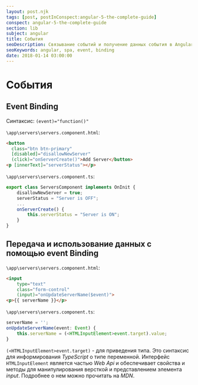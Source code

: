 ```yaml
---
layout: post.njk
tags: [post, postInConspect:angular-5-the-complete-guide]
conspect: angular-5-the-complete-guide
section: lib
subject: angular
title: События
seoDescription: Связывание событий и получение данных события в Angular 5.
seoKeywords: angular, spa, event, binding
date: 2018-01-14 03:00:00
---
```

# События

## Event Binding

Синтаксис: `(event)="function()"`

`\app\servers\servers.component.html`:

```html
<button 
  class="btn btn-primary" 
  [disabled]="disallowNewServer"
  (click)="onServerCreate()">Add Server</button>
<p [innerText]="serverStatus"></p>
```

`\app\servers\servers.component.ts`:

```typescript
export class ServersComponent implements OnInit {
    disallowNewServer = true;
    serverStatus = "Server is OFF";
    ...
    onServerCreate() {
        this.serverStatus = "Server is ON";
    }
}
```

## Передача и использование данных с помощью event Binding

`\app\servers\servers.component.html`:

```html
<input
    type="text"
    class="form-control"
    (input)="onUpdateServerName($event)">
<p>{{ serverName }}</p>
```

`\app\servers\servers.component.ts`:

```typescript
serverName = '';
onUpdateServerName(event: Event) {
    this.serverName = (<HTMLInputElement>event.target).value;
}
```

`(<HTMLInputElement>event.target)` - для приведения типа. Это синтаксис для информирования *TypeScript* о типе переменной. Интерфейс `HTMLInputElement` является частью *Web Api* и обеспечивает свойства и методы для манипулирования версткой и представлением элемента *input*. Подробнее о нем можно прочитать на *MDN*.